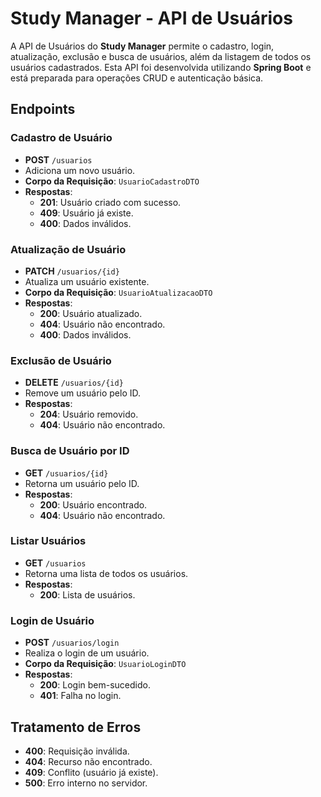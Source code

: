 # Study Manager - API de Usuários

A API de Usuários do **Study Manager** permite o cadastro, login, atualização, exclusão e busca de usuários, além da listagem de todos os usuários cadastrados. Esta API foi desenvolvida utilizando **Spring Boot** e está preparada para operações CRUD e autenticação básica.

## Endpoints

### Cadastro de Usuário
- **POST** `/usuarios`
- Adiciona um novo usuário.
- **Corpo da Requisição**: `UsuarioCadastroDTO`
- **Respostas**:
  - **201**: Usuário criado com sucesso.
  - **409**: Usuário já existe.
  - **400**: Dados inválidos.

### Atualização de Usuário
- **PATCH** `/usuarios/{id}`
- Atualiza um usuário existente.
- **Corpo da Requisição**: `UsuarioAtualizacaoDTO`
- **Respostas**:
  - **200**: Usuário atualizado.
  - **404**: Usuário não encontrado.
  - **400**: Dados inválidos.

### Exclusão de Usuário
- **DELETE** `/usuarios/{id}`
- Remove um usuário pelo ID.
- **Respostas**:
  - **204**: Usuário removido.
  - **404**: Usuário não encontrado.

### Busca de Usuário por ID
- **GET** `/usuarios/{id}`
- Retorna um usuário pelo ID.
- **Respostas**:
  - **200**: Usuário encontrado.
  - **404**: Usuário não encontrado.

### Listar Usuários
- **GET** `/usuarios`
- Retorna uma lista de todos os usuários.
- **Respostas**:
  - **200**: Lista de usuários.

### Login de Usuário
- **POST** `/usuarios/login`
- Realiza o login de um usuário.
- **Corpo da Requisição**: `UsuarioLoginDTO`
- **Respostas**:
  - **200**: Login bem-sucedido.
  - **401**: Falha no login.

## Tratamento de Erros
- **400**: Requisição inválida.
- **404**: Recurso não encontrado.
- **409**: Conflito (usuário já existe).
- **500**: Erro interno no servidor.

